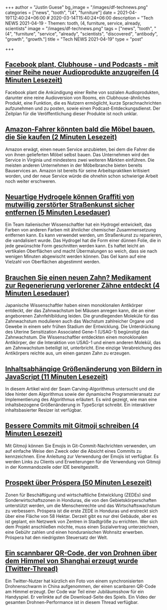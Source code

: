 +++
author = "Justin Guese"
bg_image = "/images/df-technews.png"
categories = ["news", "tooth", "(4", "furniture"]
date = 2021-04-19T12:40:24+06:00 # 2020-03-14T15:40:24+06:00
description = "Tech NEWS 2021-04-19 - Themen: tooth, (4, furniture, service, already, scientists"
image = "/images/df-technews.png"
tags = ["news", "tooth", "(4", "furniture", "service", "already", "scientists", "discovered", "antibody", "growth", "growth."]
title = "Tech NEWS 2021-04-19"
type = "post"

+++

## [Facebook plant, Clubhouse - und Podcasts - mit einer Reihe neuer Audioprodukte anzugreifen (4 Minuten Lesezeit)](https://www.vox.com/recode/2021/4/18/22390742/facebook-podcasts-clubhouse-audio-launch-spotify-zuckerberg-apple)

 Facebook plant die Ankündigung einer Reihe von sozialen Audioprodukten, darunter eine reine Audioversion von Rooms, ein Clubhouse-ähnliches Produkt, eine Funktion, die es Nutzern ermöglicht, kurze Sprachnachrichten aufzunehmen und zu posten, sowie einen Podcast-Entdeckungsdienst. Der Zeitplan für die Veröffentlichung dieser Produkte ist noch unklar.

## [Amazon-Fahrer könnten bald die Möbel bauen, die Sie kaufen (2 Minuten Lesezeit)](https://www.theverge.com/2021/4/16/22387755/amazon-furniture-assembly-service-delivery-drivers)

 Amazon erwägt, einen neuen Service anzubieten, bei dem die Fahrer die von ihnen gelieferten Möbel selbst bauen. Das Unternehmen wird den Service in Virginia und mindestens zwei weiteren Märkten einführen. Die meisten anderen Unternehmen in der Möbelbranche bieten bereits Bauservices an. Amazon ist bereits für seine Arbeitspraktiken kritisiert worden, und der neue Service würde die ohnehin schon schwierige Arbeit noch weiter erschweren.

## [Neuartige Hydrogele können Graffiti von mutwillig zerstörter Straßenkunst sicher entfernen (5 Minuten Lesedauer)](https://arstechnica.com/science/2021/04/novel-hydrogels-can-safely-remove-graffiti-from-vandalized-street-art/)

 Ein Team italienischer Wissenschaftler hat ein Hydrogel entwickelt, das Farben von anderen Farben mit ähnlicher chemischer Zusammensetzung entfernen kann. Es kann verwendet werden, um Straßenkunst zu reparieren, die vandalisiert wurde. Das Hydrogel hat die Form einer dünnen Folie, die in jede gewünschte Form geschnitten werden kann. Es haftet leicht an vertikalen Oberflächen und macht Übermalungen so weich, dass sie nach wenigen Minuten abgewischt werden können. Das Gel kann auf eine Vielzahl von Oberflächen abgestimmt werden.

## [Brauchen Sie einen neuen Zahn? Medikament zur Regenerierung verlorener Zähne entdeckt (4 Minuten Lesedauer)](https://scitechdaily.com/need-a-new-tooth-drug-discovered-to-regenerate-lost-teeth/)

 Japanische Wissenschaftler haben einen monoklonalen Antikörper entdeckt, der das Zahnwachstum bei Mäusen anregen kann, die an einer angeborenen Zahnfehlbildung leiden. Die grundlegenden Moleküle für das Zahnwachstum modulieren auch das Wachstum zahlreicher Organe und Gewebe in einem sehr frühen Stadium der Entwicklung. Die Unterdrückung des Uterine Sensitization Associated Gene-1 (USAG-1) begünstigt das Zahnwachstum. Die Wissenschaftler entdeckten einen monoklonalen Antikörper, der die Interaktion von USAG-1 und einem anderen Molekül, das am Zahnwachstum beteiligt ist, unterbricht. Eine einzige Verabreichung des Antikörpers reichte aus, um einen ganzen Zahn zu erzeugen.

## [Inhaltsabhängige Größenänderung von Bildern in JavaScript (11 Minuten Lesezeit)](https://trekhleb.dev/blog/2021/content-aware-image-resizing-in-javascript/)

 In diesem Artikel wird der Seam Carving-Algorithmus untersucht und die Idee hinter dem Algorithmus sowie der dynamische Programmieransatz zur Implementierung des Algorithmus erläutert. Es wird gezeigt, wie man eine inhaltsbezogene Größenänderung in TypeScript schreibt. Ein interaktiver inhaltsbasierter Resizer ist verfügbar.

## [Bessere Commits mit Gitmoji schreiben (4 Minuten Lesezeit)](https://dev.to/javidjms/git-write-better-commits-with-gitmoji-3193)

 Mit Gitmoji können Sie Emojis in Git-Commit-Nachrichten verwenden, um auf einfache Weise den Zweck oder die Absicht eines Commits zu kennzeichnen. Eine Anleitung zur Verwendung der Emojis ist verfügbar. Es werden Links zu Clients und Erweiterungen für die Verwendung von Gitmoji in der Kommandozeile oder IDE bereitgestellt.

## [Prospekt über Próspera (50 Minuten Lesezeit)](https://astralcodexten.substack.com/p/prospectus-on-prospera)

 Zonen für Beschäftigung und wirtschaftliche Entwicklung (ZEDEs) sind Sonderwirtschaftszonen in Honduras, die von den Gebietskörperschaften unterstützt werden, um die Menschenrechte und das Wirtschaftswachstum zu verbessern. Próspera ist die erste ZEDE in Honduras und erstreckt sich über eine Fläche von 58 Hektar. Derzeit gibt es nur drei Gebäude, aber es ist geplant, ein Netzwerk von Zentren in Stadtgröße zu errichten. Wer sich dem Projekt anschließen möchte, muss einen Sozialvertrag unterzeichnen, eine Gebühr zahlen und einen honduranischen Wohnsitz erwerben. Próspera hat den niedrigsten Steuersatz der Welt.

## [Ein scannbarer QR-Code, der von Drohnen über dem Himmel von Shanghai erzeugt wurde (Twitter-Thread)](https://twitter.com/pathfinder/status/1383491963068899336)

 Ein Twitter-Nutzer hat kürzlich ein Foto von einem synchronisierten Drohnenschwarm in China aufgenommen, der einen scanbaren QR-Code am Himmel erzeugt. Der Code war Teil einer Jubiläumsshow für ein Handyspiel. Er verlinkte auf die Download-Seite des Spiels. Ein Video der gesamten Drohnen-Performance ist in diesem Thread verfügbar.

